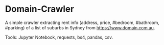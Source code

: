 # Domain-Crawler
A simple crawler extracting rent info  (address, price, #bedroom, #bathroom, #parking) of a list of suburbs in Sydney from https://www.domain.com.au.

Tools: Jupyter Notebook, requests, bs4, pandas, csv.
